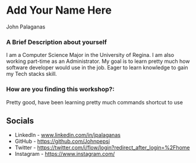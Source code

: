 # Add Your Name Here 
John Palaganas
### A Brief Description about yourself
I am a Computer Science Major in the University of Regina. I am also working part-time as an Administrator. My goal is to learn pretty much how software developer would use in the job. Eager to learn knowledge to gain my Tech stacks skill.

### How are you finding this workshop?:
Pretty good, have been learning pretty much commands shortcut to use

## Socials
* LinkedIn - www.linkedin.com/in/jpalaganas
* GitHub - https://github.com/Johnpepsi
* Twitter - https://twitter.com/i/flow/login?redirect_after_login=%2Fhome
* Instagram - https://www.instagram.com/